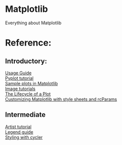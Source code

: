 # Matplotlib
Everything about Matplotlib

# Reference:<br>
## Introductory:
<a href="https://matplotlib.org/3.3.3/tutorials/introductory/usage.html#sphx-glr-tutorials-introductory-usage-py">Usage Guide</a><br>
<a href="https://matplotlib.org/3.3.3/tutorials/introductory/pyplot.html#sphx-glr-tutorials-introductory-pyplot-py">Pyplot tutorial</a><br>
<a href="https://matplotlib.org/3.3.3/tutorials/introductory/sample_plots.html#sphx-glr-tutorials-introductory-sample-plots-py">Sample plots in Matplotlib</a><br>
<a href="https://matplotlib.org/3.3.3/tutorials/introductory/images.html#sphx-glr-tutorials-introductory-images-py">Image tutorials</a><br>
<a href="https://matplotlib.org/3.3.3/tutorials/introductory/lifecycle.html#sphx-glr-tutorials-introductory-lifecycle-py">The Lifecycle of a Plot</a><br>
<a href="https://matplotlib.org/3.3.3/tutorials/introductory/customizing.html#sphx-glr-tutorials-introductory-customizing-py">Customizing Matplotlib with style sheets and rcParams</a><br>

## Intermediate<br>
<a href="https://matplotlib.org/3.3.3/tutorials/intermediate/artists.html#sphx-glr-tutorials-intermediate-artists-py">Artist tutorial</a><br>
<a href="https://matplotlib.org/3.3.3/tutorials/intermediate/legend_guide.html#sphx-glr-tutorials-intermediate-legend-guide-py">Legend guide</a><br>
<a href="https://matplotlib.org/3.3.3/tutorials/intermediate/color_cycle.html#sphx-glr-tutorials-intermediate-color-cycle-py">Styling with cycler</a><br>
